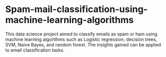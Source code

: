 # Spam-mail-classification-using-machine-learning-algorithms
This data science project aimed to classify emails as spam or ham using machine learning algorithms such as Logistic regression, decision trees, SVM, Naive Bayes, and random forest. The insights gained can be applied to email classification tasks.
